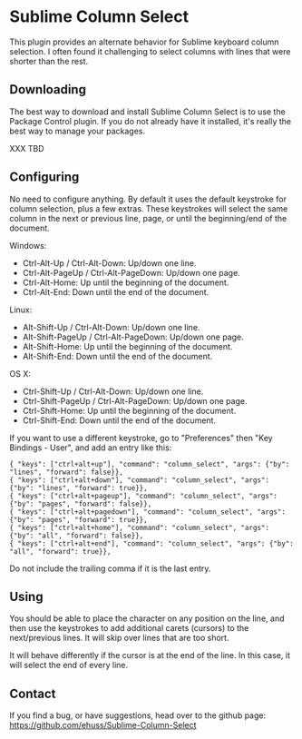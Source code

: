 Sublime Column Select
=====================

This plugin provides an alternate behavior for Sublime keyboard column selection.  I often found it challenging to select columns with lines that were shorter than the rest.

Downloading
-----------
The best way to download and install Sublime Column Select is to use the Package Control plugin.  If you do not already have it installed, it's really the best way to manage your packages.

XXX TBD

Configuring
-----------
No need to configure anything.  By default it uses the default keystroke for column selection, plus a few extras.  These keystrokes will select the same column in the next or previous line, page, or until the beginning/end of the document.

Windows:

- Ctrl-Alt-Up / Ctrl-Alt-Down: Up/down one line.
- Ctrl-Alt-PageUp / Ctrl-Alt-PageDown: Up/down one page.
- Ctrl-Alt-Home: Up until the beginning of the document.
- Ctrl-Alt-End: Down until the end of the document.

Linux:

- Alt-Shift-Up / Ctrl-Alt-Down: Up/down one line.
- Alt-Shift-PageUp / Ctrl-Alt-PageDown: Up/down one page.
- Alt-Shift-Home: Up until the beginning of the document.
- Alt-Shift-End: Down until the end of the document.

OS X:

- Ctrl-Shift-Up / Ctrl-Alt-Down: Up/down one line.
- Ctrl-Shift-PageUp / Ctrl-Alt-PageDown: Up/down one page.
- Ctrl-Shift-Home: Up until the beginning of the document.
- Ctrl-Shift-End: Down until the end of the document.

If you want to use a different keystroke, go to "Preferences" then "Key Bindings - User", and add an entry like this:

	{ "keys": ["ctrl+alt+up"], "command": "column_select", "args": {"by": "lines", "forward": false}},
	{ "keys": ["ctrl+alt+down"], "command": "column_select", "args": {"by": "lines", "forward": true}},
	{ "keys": ["ctrl+alt+pageup"], "command": "column_select", "args": {"by": "pages", "forward": false}},
	{ "keys": ["ctrl+alt+pagedown"], "command": "column_select", "args": {"by": "pages", "forward": true}},
	{ "keys": ["ctrl+alt+home"], "command": "column_select", "args": {"by": "all", "forward": false}},
	{ "keys": ["ctrl+alt+end"], "command": "column_select", "args": {"by": "all", "forward": true}},

Do not include the trailing comma if it is the last entry.

Using
-----
You should be able to place the character on any position on the line, and then use the keystrokes to add additional carets (cursors) to the next/previous lines.  It will skip over lines that are too short.

It will behave differently if the cursor is at the end of the line.  In this case, it will select the end of every line.

Contact
-------
If you find a bug, or have suggestions, head over to the github page:
https://github.com/ehuss/Sublime-Column-Select
